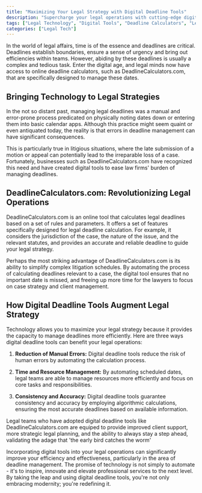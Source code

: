 ```yaml
---
title: "Maximizing Your Legal Strategy with Digital Deadline Tools"
description: "Supercharge your legal operations with cutting-edge digital deadline tools. Discover how DeadlineCalculators.com can revolutionize your case management and optimize your legal strategies."
tags: ["Legal Technology", "Digital Tools", "Deadline Calculators", "Legal Strategy"]
categories: ["Legal Tech"]
---
```


In the world of legal affairs, time is of the essence and deadlines are critical. Deadlines establish boundaries, ensure a sense of urgency and bring out efficiencies within teams. However, abiding by these deadlines is usually a complex and tedious task. Enter the digital age, and legal minds now have access to online deadline calculators, such as DeadlineCalculators.com, that are specifically designed to manage these dates.

## Bringing Technology to Legal Strategies

In the not so distant past, managing legal deadlines was a manual and error-prone process predicated on physically noting dates down or entering them into basic calendar apps. Although this practice might seem quaint or even antiquated today, the reality is that errors in deadline management can have significant consequences.

This is particularly true in litigious situations, where the late submission of a motion or appeal can potentially lead to the irreparable loss of a case. Fortunately, businesses such as DeadlineCalculators.com have recognized this need and have created digital tools to ease law firms' burden of managing deadlines.

## DeadlineCalculators.com: Revolutionizing Legal Operations

DeadlineCalculators.com is an online tool that calculates legal deadlines based on a set of rules and parameters. It offers a set of features specifically designed for legal deadline calculation. For example, it considers the jurisdiction of the case, the nature of the issue, and the relevant statutes, and provides an accurate and reliable deadline to guide your legal strategy.

Perhaps the most striking advantage of DeadlineCalculators.com is its ability to simplify complex litigation schedules. By automating the process of calculating deadlines relevant to a case, the digital tool ensures that no important date is missed, and freeing up more time for the lawyers to focus on case strategy and client management.

## How Digital Deadline Tools Augment Legal Strategy

Technology allows you to maximize your legal strategy because it provides the capacity to manage deadlines more efficiently. Here are three ways digital deadline tools can benefit your legal operations:

1. **Reduction of Manual Errors:** Digital deadline tools reduce the risk of human errors by automating the calculation process.
   
2. **Time and Resource Management:** By automating scheduled dates, legal teams are able to manage resources more efficiently and focus on core tasks and responsibilities.
   
3. **Consistency and Accuracy:** Digital deadline tools guarantee consistency and accuracy by employing algorithmic calculations, ensuring the most accurate deadlines based on available information.

Legal teams who have adopted digital deadline tools like DeadlineCalculators.com are equiped to provide improved client support, more strategic legal planning, and the ability to always stay a step ahead, validating the adage that 'the early bird catches the worm'

Incorporating digital tools into your legal operations can significantly improve your efficiency and effectiveness, particularly in the area of deadline management. The promise of technology is not simply to automate - it's to inspire, innovate and elevate professional services to the next level. By taking the leap and using digital deadline tools, you're not only embracing modernity; you're redefining it.